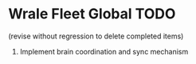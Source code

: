 # Wrale Fleet Global TODO

(revise without regression to delete completed items)

1. Implement brain coordination and sync mechanism
